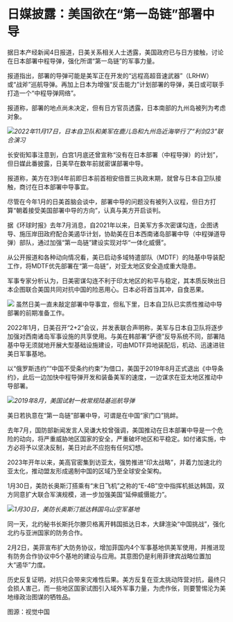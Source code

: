 # 日媒披露：美国欲在“第一岛链”部署中导

据日本产经新闻4日报道，日美关系相关人士透露，美国政府已与日方接触，讨论在日本部署中程导弹，强化所谓“第一岛链”的军事力量。

报道指出，部署的导弹可能是美军正在开发的“远程高超音速武器”（LRHW）或“战斧”巡航导弹。再加上日本为增强“反击能力”计划部署的导弹，美日或可联手打造一个“中程导弹网络”。

报道称，部署的地点尚未决定，但有日方官员透露，日本南部的九州岛被列为考虑对象。

![](https://inews.gtimg.com/newsapp_bt/0/15646438266/1000)_2022年11月17日，日本自卫队和美军在鹿儿岛和九州岛近海举行了“利剑23”联合演习_

长安街知事注意到，白宫1月底还曾宣称“没有在日本部署（中程导弹）的计划”，但日媒此番披露，日美早在数年前就密谋部署中导。

报道称，美方在3到4年前即日本前首相安倍晋三执政末期，就曾与日本自卫队接触，商讨在日本部署中导事宜。

尽管在今年1月的日美首脑会谈中，部署中导的问题没有被列入议程，但日方打算“朝着接受美国部署中导的方向”，认真与美方开启谈判。

据《环球时报》去年7月消息，自2021年以来，日美军方多次密谋勾连，企图诱导、施压岸田政府配合美遏华计划，协助美在日本西南诸岛部署中导（中程弹道导弹）部队，通过加强“第一岛链”建设实现对华“一体化威慑”。

从公开报道和各种动向情况看，美已启动多域特遣部队（MDTF）的陆基中导装配工作，将MDTF优先部署在“第一岛链”，对亚太地区安全造成重大隐患。

军事专家分析认为，日美密谋勾连不利于印太地区的和平与稳定，其本质反映出日本企图联合美国共同对抗中国的险恶用心。日本必将首当其冲，自食恶果。

![](https://inews.gtimg.com/newsapp_bt/0/15646438268/1000)
虽然日美一直未敲定部署中导事宜，但私下里，日本自卫队已实质性推动中导部署的前期准备工作。

2022年1月，日美召开“2+2”会议，并发表联合声明称，美军与日本自卫队将逐步加强对西南诸岛军事设施的共享使用。与美在韩部署“萨德”反导系统不同，部署陆基中导无须就地开展大型基础设施建设，可由MDTF异地装配后，机动、迅速进驻美日军事基地。

以“俄罗斯违约”“中国不受条约约束”为借口，美国于2019年8月正式退出《中导条约》，此后一边加快中程导弹开发和装备美军的速度，一边谋求在亚太地区推动中导部署。

![](https://inews.gtimg.com/newsapp_bt/0/15646438381/1000)_2019年8月，美国试射一枚常规陆基巡航导弹_

美日若执意在“第一岛链”部署中导，可谓是在中国“家门口”挑衅。

去年7月，国防部新闻发言人吴谦大校曾强调，美国推动在日本部署中导是一个危险的动向，将严重威胁地区国家的安全，严重破坏地区和平稳定。如付诸实施，中方必将予以坚决反制，美日对此不应抱有任何幻想。

2023年开年以来，美高官密集到访亚太，强势推进“印太战略”，并着力加速北约亚太化，推动盟友形成遏制中国的区域乃至全球安全架构。

1月30日，美防长奥斯汀搭乘有“末日飞机”之称的“E-4B”空中指挥机抵达韩国，双方同意扩大联合军演规模，进一步加强美国“延伸威慑能力”。

![](https://inews.gtimg.com/newsapp_bt/0/15646438383/1000)_1月30日，美防长奥斯汀抵达韩国乌山空军基地_

同一天，北约秘书长斯托尔滕贝格离开韩国抵达日本，大肆渲染“中国挑战”，强化北约与亚洲国家的防务合作。

2月2日，美菲宣布扩大防务协议，增加菲国内4个军事基地供美军使用，并推进现有防务合作协议中5个基地的建设与应用。其意图仍是利用菲律宾战略位置加大“遏华”力度。

历史反复证明，对抗只会带来灾难性后果。美方反复在亚太挑动阵营对抗，最终只会损人害己，而一些地区国家试图引入域外军事力量，为虎作伥，则要警惕沦为美地缘政治图谋的牺牲品。

图源：视觉中国

